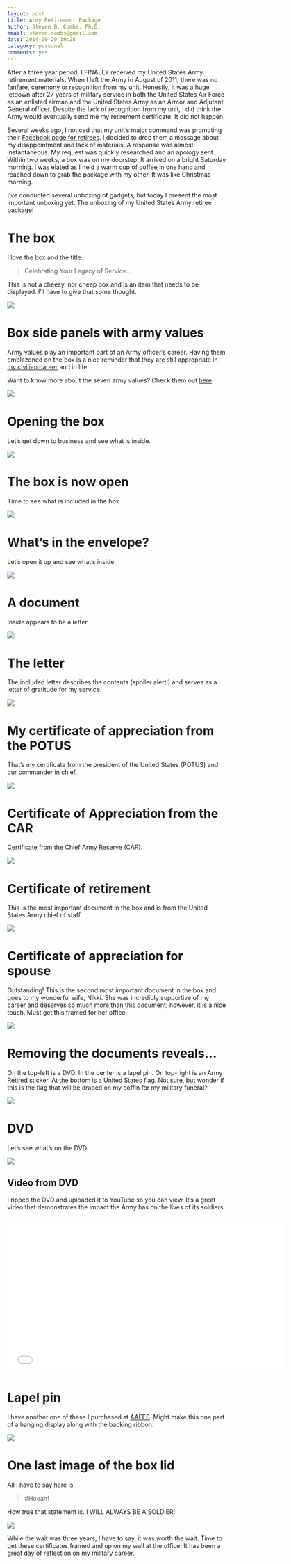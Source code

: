 ```yaml
---
layout: post
title: Army Retirement Package
author: Steven B. Combs, Ph.D.
email: steven.combs@gmail.com
date: 2014-09-20 19:28
category: personal
comments: yes
---
```


After a three year period, I FINALLY received my United States Army retirement materials. When I left the Army in August of 2011, there was no fanfare, ceremony or recognition from my unit. Honestly, it was a huge letdown after 27 years of military service in both the United States Air Force as an enlisted airman and the United States Army as an Armor and Adjutant General officer. Despite the lack of recognition from my unit, I did think the Army would eventually send me my retirement certificate. It did not happen. 

Several weeks ago, I noticed that my unit’s major command was promoting their [Facebook page for retirees](https://www.facebook.com/88thRSO). I decided to drop them a message about my disappointment and lack of materials. A response was almost instantaneous. My request was quickly researched and an apology sent. Within two weeks, a box was on my doorstep. It arrived on a bright Saturday morning. I was elated as I held a warm cup of coffee in one hand and reached down to grab the package with my other. It was like Christmas morning.

I’ve conducted several unboxing of gadgets, but today I present the most important unboxing yet. The unboxing of my United States Army retiree package!

# The box
I love the box and the title:

> Celebrating Your Legacy of Service…

This is not a cheesy, nor cheap box and is an item that needs to be displayed. I’ll have to give that some thought.

![](http://www.stevencombs.com/images/posts/2014-09-20-retirement-package/09-20-retirement-package-01.jpg)

# Box side panels with army values
Army values play an important part of an Army officer’s career. Having them emblazoned on the box is a nice reminder that they are still appropriate in [my civilian career](http://www.stevencombs.com/higher-education/2014/09/20/campus-president.html) and in life.

Want to know more about the seven army values? Check them out [here](http://www.history.army.mil/LC/The%20Mission/the_seven_army_values.htm).

![](http://www.stevencombs.com/images/posts/2014-09-20-retirement-package/09-20-retirement-package-02.jpg)

# Opening the box
Let’s get down to business and see what is inside.

![](http://www.stevencombs.com/images/posts/2014-09-20-retirement-package/09-20-retirement-package-03.jpg)

# The box is now open
Time to see what is included in the box.

![](http://www.stevencombs.com/images/posts/2014-09-20-retirement-package/09-20-retirement-package-04.jpg)

# What’s in the envelope? 
Let’s open it up and see what’s inside.

![](http://www.stevencombs.com/images/posts/2014-09-20-retirement-package/09-20-retirement-package-05.jpg)

# A document
Inside appears to be a letter.

![](http://www.stevencombs.com/images/posts/2014-09-20-retirement-package/09-20-retirement-package-06.jpg)

# The letter
The included letter describes the contents (spoiler alert!) and serves as a letter of gratitude for my service.

![](http://www.stevencombs.com/images/posts/2014-09-20-retirement-package/09-20-retirement-package-07.jpg)

# My certificate of appreciation from the POTUS
That’s my certificate from the president of the United States (POTUS) and our commander in chief.

![](http://www.stevencombs.com/images/posts/2014-09-20-retirement-package/09-20-retirement-package-08.jpg)

# Certificate of Appreciation from the CAR
Certificate from the Chief Army Reserve (CAR).

![](http://www.stevencombs.com/images/posts/2014-09-20-retirement-package/09-20-retirement-package-09.jpg)

# Certificate of retirement 
This is the most important document in the box and is from the United States Army chief of staff.

![](http://www.stevencombs.com/images/posts/2014-09-20-retirement-package/09-20-retirement-package-10.jpg)

# Certificate of appreciation for spouse
Outstanding! This is the second most important document in the box and goes to my wonderful wife, Nikki. She was incredibly supportive of my career and deserves so much more than this document; however, it is a nice touch. Must get this framed for her office.

![](http://www.stevencombs.com/images/posts/2014-09-20-retirement-package/09-20-retirement-package-11.jpg)

# Removing the documents reveals…
On the top-left is a DVD. In the center is a lapel pin. On top-right is an Army Retired sticker. At the bottom is a United States flag. Not sure, but wonder if this is the flag that will be draped on my coffin for my military funeral?

![](http://www.stevencombs.com/images/posts/2014-09-20-retirement-package/09-20-retirement-package-12.jpg)

# DVD
Let’s see what’s on the DVD.

![](http://www.stevencombs.com/images/posts/2014-09-20-retirement-package/09-20-retirement-package-13.jpg)

## Video from DVD
I ripped the DVD and uploaded it to YouTube so you can view. It’s a great video that demonstrates the impact the Army has on the lives of its soldiers.

<iframe width="640" height="360" src="//www.youtube.com/embed/3V-2txsGgRg" frameborder="0" allowfullscreen></iframe>

# Lapel pin
I have another one of these I purchased at [AAFES](http://www.shopmyexchange.com/). Might make this one part of a hanging display along with the backing ribbon.

![](http://www.stevencombs.com/images/posts/2014-09-20-retirement-package/09-20-retirement-package-14.jpg)

# One last image of the box lid
All I have to say here is:

> #Hooah!

How true that statement is. I WILL ALWAYS BE A SOLDIER!

![](http://www.stevencombs.com/images/posts/2014-09-20-retirement-package/09-20-retirement-package-15.jpg)

While the wait was three years, I have to say, it was worth the wait. Time to get these certificates framed and up on my wall at the office. It has been a great day of reflection on my military career.